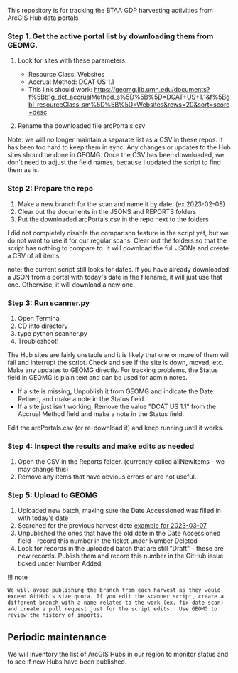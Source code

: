 This repository is for tracking the BTAA GDP harvesting activities from ArcGIS Hub data portals


### Step 1. Get the active portal list by downloading them from GEOMG. 

1. Look for sites with these parameters:
   -  Resource Class: Websites
   - Accrual Method: DCAT US 1.1
   - This link should work: https://geomg.lib.umn.edu/documents?f%5Bb1g_dct_accrualMethod_s%5D%5B%5D=DCAT+US+1.1&f%5Bgbl_resourceClass_sm%5D%5B%5D=Websites&rows=20&sort=score+desc

2. Rename the downloaded file arcPortals.csv

Note: we will no longer maintain a separate list as a CSV in these repos. It has been too hard to keep them in sync.  Any changes or updates to the Hub sites should be done in GEOMG. Once the CSV has been downloaded, we don't need to adjust the field names, because I updated the script to find them as is.

### Step 2: Prepare the repo

1. Make a new branch for the scan and name it by date. (ex 2023-02-08)
2. Clear out the documents in the JSONS and REPORTS folders
3. Put the downloaded arcPortals.csv in the repo next to the folders

I did not completely disable the comparison feature in the script yet, but we do not want to use it for our regular scans. Clear out the folders so that the script has nothing to compare to. It will download the full JSONs and create a CSV of all items.

note: the current script still looks for dates. If you have already downloaded a JSON from a portal with today's date in the filename, it will just use that one. Otherwise, it will download a new one.

### Step 3: Run scanner.py

1. Open Terminal
2. CD into directory
3. type python scanner.py
4. Troubleshoot!

The Hub sites are fairly unstable and it is likely that one or more of them will fail and interrupt the script. Check and see if the site is down, moved, etc. Make any updates to GEOMG directly. For tracking problems, the Status field in GEOMG is plain text and can be used for admin notes.

- If a site is missing, Unpublish it from GEOMG and indicate the Date Retired, and make a note in the Status field.  
- If a site just isn't working, Remove the value "DCAT US 1.1" from the Accrual Method field and make a note in the Status field.

Edit the arcPortals.csv (or re-download it) and keep running until it works.

### Step 4: Inspect the results and make edits as needed

1. Open the CSV in the Reports folder. (currently called allNewItems  - we may change this)
2. Remove any items that have obvious errors or are not useful. 

### Step 5: Upload to GEOMG

1. Uploaded new batch, making sure the Date Accessioned was filled in with today's date
2. Searched for the previous harvest date [example for 2023-03-07](https://geomg.lib.umn.edu/documents?f%5Bb1g_dct_accrualMethod_s%5D%5B%5D=ArcGIS+Hub&q=%222023-03-07%22&rows=20&sort=score+desc)
3. Unpublished the ones that have the old date in the Date Accessioned field - record this number in the ticket under Number Deleted
4. Look for records in the uploaded batch that are still "Draft" - these are new records. Publish them and record this number in the GitHub issue ticked under Number Added


!!! note

	We will avoid publishing the branch from each harvest as they would exceed GitHub's size quota. If you edit the scanner script, create a different branch with a name related to the work (ex. fix-date-scan) and create a pull request just for the script edits.  Use GEOMG to review the history of imports.
	
	
## Periodic maintenance

We will inventory the list of ArcGIS Hubs in our region to monitor status and to see if new Hubs have been published.